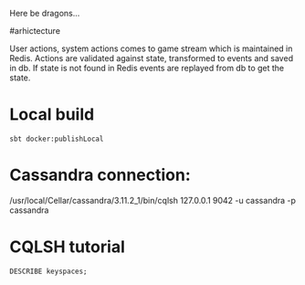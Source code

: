 Here be dragons...

#arhictecture

User actions, system actions comes to game stream which is maintained in Redis.
Actions are validated against state, transformed to events and saved in db.
If state is not found in Redis events are replayed from db to get the state.


# Local build
`sbt docker:publishLocal`

# Cassandra connection:
/usr/local/Cellar/cassandra/3.11.2_1/bin/cqlsh 127.0.0.1 9042 -u cassandra -p cassandra

# CQLSH tutorial

```
DESCRIBE keyspaces;
```
